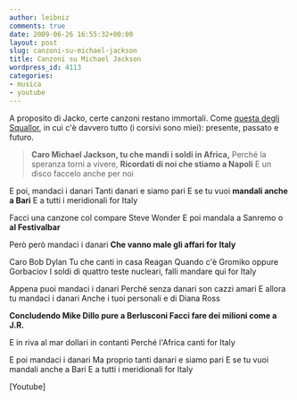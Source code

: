 ```yaml
---
author: leibniz
comments: true
date: 2009-06-26 16:55:32+00:00
layout: post
slug: canzoni-su-michael-jackson
title: Canzoni su Michael Jackson
wordpress_id: 4113
categories:
- musica
- youtube
---
```


A proposito di Jacko, certe canzoni restano immortali. Come [questa degli Squallor](http://www.youtube.com/watch?gl=IT&hl=it&v=kE7-_w2A8hY), in cui c'è davvero tutto (i corsivi sono miei): presente, passato e futuro.


> **Caro Michael Jackson, tu che mandi i soldi in Africa,**
Perché la speranza torni a vivere,
**Ricordati di noi che stiamo a Napoli**
E un disco faccelo anche per noi

E poi, mandaci i danari
Tanti danari e siamo pari
E se tu vuoi **mandali anche a Bari**
E a tutti i meridionali for Italy <!-- more -->

Facci una canzone col compare Steve Wonder
E poi mandala a Sanremo o **al Festivalbar**

Però però mandaci i danari
**Che vanno male gli affari for Italy**

Caro Bob Dylan
Tu che canti in casa Reagan
Quando c'è Gromiko oppure Gorbaciov
I soldi di quattro teste nucleari, falli mandare qui for Italy

Appena puoi mandaci i danari
Perché senza danari son cazzi amari
E allora tu mandaci i danari
Anche i tuoi personali e di Diana Ross

**Concludendo Mike
Dillo pure a Berlusconi
Facci fare dei milioni come a J.R.**

E in riva al mar dollari in contanti
Perché l'Africa canti for Italy

E poi mandaci i danari
Ma proprio tanti danari e siamo pari
E se tu vuoi mandali anche a Bari
E a tutti i meridionali for Italy


[Youtube]
